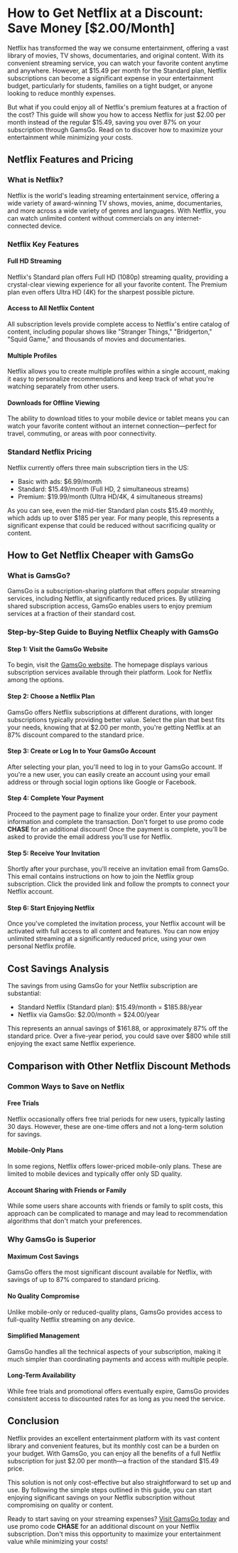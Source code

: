 # How to Get Netflix at a Discount: Save Money [$2.00/Month]

Netflix has transformed the way we consume entertainment, offering a vast library of movies, TV shows, documentaries, and original content. With its convenient streaming service, you can watch your favorite content anytime and anywhere. However, at $15.49 per month for the Standard plan, Netflix subscriptions can become a significant expense in your entertainment budget, particularly for students, families on a tight budget, or anyone looking to reduce monthly expenses.

But what if you could enjoy all of Netflix's premium features at a fraction of the cost? This guide will show you how to access Netflix for just $2.00 per month instead of the regular $15.49, saving you over 87% on your subscription through GamsGo. Read on to discover how to maximize your entertainment while minimizing your costs.

## Netflix Features and Pricing

### What is Netflix?

Netflix is the world's leading streaming entertainment service, offering a wide variety of award-winning TV shows, movies, anime, documentaries, and more across a wide variety of genres and languages. With Netflix, you can watch unlimited content without commercials on any internet-connected device.

### Netflix Key Features

#### Full HD Streaming
Netflix's Standard plan offers Full HD (1080p) streaming quality, providing a crystal-clear viewing experience for all your favorite content. The Premium plan even offers Ultra HD (4K) for the sharpest possible picture.

#### Access to All Netflix Content
All subscription levels provide complete access to Netflix's entire catalog of content, including popular shows like "Stranger Things," "Bridgerton," "Squid Game," and thousands of movies and documentaries.

#### Multiple Profiles
Netflix allows you to create multiple profiles within a single account, making it easy to personalize recommendations and keep track of what you're watching separately from other users.

#### Downloads for Offline Viewing
The ability to download titles to your mobile device or tablet means you can watch your favorite content without an internet connection—perfect for travel, commuting, or areas with poor connectivity.

### Standard Netflix Pricing

Netflix currently offers three main subscription tiers in the US:
- Basic with ads: $6.99/month
- Standard: $15.49/month (Full HD, 2 simultaneous streams)
- Premium: $19.99/month (Ultra HD/4K, 4 simultaneous streams)

As you can see, even the mid-tier Standard plan costs $15.49 monthly, which adds up to over $185 per year. For many people, this represents a significant expense that could be reduced without sacrificing quality or content.

## How to Get Netflix Cheaper with GamsGo

### What is GamsGo?

GamsGo is a subscription-sharing platform that offers popular streaming services, including Netflix, at significantly reduced prices. By utilizing shared subscription access, GamsGo enables users to enjoy premium services at a fraction of their standard cost.

### Step-by-Step Guide to Buying Netflix Cheaply with GamsGo

#### Step 1: Visit the GamsGo Website

To begin, visit the [GamsGo website](https://www.gamsgo.com/partner/ykeX7B). The homepage displays various subscription services available through their platform. Look for Netflix among the options.

#### Step 2: Choose a Netflix Plan

GamsGo offers Netflix subscriptions at different durations, with longer subscriptions typically providing better value. Select the plan that best fits your needs, knowing that at $2.00 per month, you're getting Netflix at an 87% discount compared to the standard price.

#### Step 3: Create or Log In to Your GamsGo Account

After selecting your plan, you'll need to log in to your GamsGo account. If you're a new user, you can easily create an account using your email address or through social login options like Google or Facebook.

#### Step 4: Complete Your Payment

Proceed to the payment page to finalize your order. Enter your payment information and complete the transaction. Don't forget to use promo code **CHASE** for an additional discount! Once the payment is complete, you'll be asked to provide the email address you'll use for Netflix.

#### Step 5: Receive Your Invitation

Shortly after your purchase, you'll receive an invitation email from GamsGo. This email contains instructions on how to join the Netflix group subscription. Click the provided link and follow the prompts to connect your Netflix account.

#### Step 6: Start Enjoying Netflix

Once you've completed the invitation process, your Netflix account will be activated with full access to all content and features. You can now enjoy unlimited streaming at a significantly reduced price, using your own personal Netflix profile.

## Cost Savings Analysis

The savings from using GamsGo for your Netflix subscription are substantial:

- Standard Netflix (Standard plan): $15.49/month = $185.88/year
- Netflix via GamsGo: $2.00/month = $24.00/year

This represents an annual savings of $161.88, or approximately 87% off the standard price. Over a five-year period, you could save over $800 while still enjoying the exact same Netflix experience.

## Comparison with Other Netflix Discount Methods

### Common Ways to Save on Netflix

#### Free Trials
Netflix occasionally offers free trial periods for new users, typically lasting 30 days. However, these are one-time offers and not a long-term solution for savings.

#### Mobile-Only Plans
In some regions, Netflix offers lower-priced mobile-only plans. These are limited to mobile devices and typically offer only SD quality.

#### Account Sharing with Friends or Family
While some users share accounts with friends or family to split costs, this approach can be complicated to manage and may lead to recommendation algorithms that don't match your preferences.

### Why GamsGo is Superior

#### Maximum Cost Savings
GamsGo offers the most significant discount available for Netflix, with savings of up to 87% compared to standard pricing.

#### No Quality Compromise
Unlike mobile-only or reduced-quality plans, GamsGo provides access to full-quality Netflix streaming on any device.

#### Simplified Management
GamsGo handles all the technical aspects of your subscription, making it much simpler than coordinating payments and access with multiple people.

#### Long-Term Availability
While free trials and promotional offers eventually expire, GamsGo provides consistent access to discounted rates for as long as you need the service.

## Conclusion

Netflix provides an excellent entertainment platform with its vast content library and convenient features, but its monthly cost can be a burden on your budget. With GamsGo, you can enjoy all the benefits of a full Netflix subscription for just $2.00 per month—a fraction of the standard $15.49 price.

This solution is not only cost-effective but also straightforward to set up and use. By following the simple steps outlined in this guide, you can start enjoying significant savings on your Netflix subscription without compromising on quality or content.

Ready to start saving on your streaming expenses? [Visit GamsGo today](https://www.gamsgo.com/partner/ykeX7B) and use promo code **CHASE** for an additional discount on your Netflix subscription. Don't miss this opportunity to maximize your entertainment value while minimizing your costs!